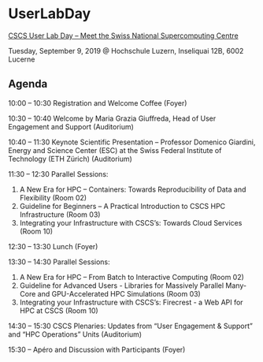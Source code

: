 # UserLabDay

[CSCS User Lab Day – Meet the Swiss National Supercomputing Centre](https://www.cscs.ch/events/upcoming-events/event-detail/cscs-user-lab-day-meet-the-swiss-national-supercomputing-centre-1/)

Tuesday, September 9, 2019 @ Hochschule Luzern, Inseliquai 12B, 6002 Lucerne

## Agenda

10:00 – 10:30 Registration and Welcome Coffee (Foyer)

10:30 – 10:40 Welcome by Maria Grazia Giuffreda, Head of User Engagement and Support (Auditorium)

10:40 – 11:30 Keynote Scientific Presentation – Professor Domenico Giardini, Energy and Science Center (ESC) at the Swiss Federal Institute of Technology (ETH Zürich) (Auditorium)

11:30 – 12:30 Parallel Sessions:

1. A New Era for HPC – Containers: Towards Reproducibility of Data and Flexibility (Room 02)
2. Guideline for Beginners – A Practical Introduction to CSCS HPC Infrastructure (Room 03)
3. Integrating your Infrastructure with CSCS’s: Towards Cloud Services (Room 10)

12:30 – 13:30 Lunch (Foyer)

13:30 – 14:30 Parallel Sessions:

1. A New Era for HPC – From Batch to Interactive Computing (Room 02)
2. Guideline for Advanced Users - Libraries for Massively Parallel Many-Core and GPU-Accelerated HPC Simulations (Room 03)
3. Integrating your Infrastructure with CSCS’s: Firecrest - a Web API for HPC at CSCS (Room 10)

14:30 – 15:30 CSCS Plenaries: Updates from “User Engagement & Support” and “HPC Operations” Units (Auditorium)

15:30 – Apéro and Discussion with Participants (Foyer)
